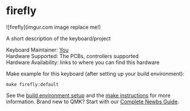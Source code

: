 # firefly

![firefly](imgur.com image replace me!)

A short description of the keyboard/project

Keyboard Maintainer: [You](https://github.com/yourusername)  
Hardware Supported: The PCBs, controllers supported  
Hardware Availability: links to where you can find this hardware

Make example for this keyboard (after setting up your build environment):

    make firefly:default

See the [build environment setup](https://docs.qmk.fm/#/getting_started_build_tools) and the [make instructions](https://docs.qmk.fm/#/getting_started_make_guide) for more information. Brand new to QMK? Start with our [Complete Newbs Guide](https://docs.qmk.fm/#/newbs).
